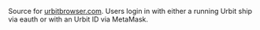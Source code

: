 Source for [urbitbrowser.com](http://urbitbrowser.com/). Users login in with either a running Urbit ship via eauth or with an Urbit ID via MetaMask.